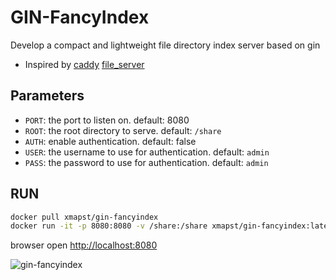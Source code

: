 # GIN-FancyIndex

Develop a compact and lightweight file directory index server based on gin
+ Inspired by [caddy](https://caddyserver.com/) [file_server](https://caddyserver.com/docs/caddyfile/directives/file_server)

## Parameters
+ `PORT`: the port to listen on. default: 8080
+ `ROOT`: the root directory to serve. default: `/share`
+ `AUTH`: enable authentication. default: false
+ `USER`: the username to use for authentication. default: `admin`
+ `PASS`: the password to use for authentication. default: `admin`


## RUN

```bash
docker pull xmapst/gin-fancyindex
docker run -it -p 8080:8080 -v /share:/share xmapst/gin-fancyindex:latest
```

browser open [http://localhost:8080](http://localhost:8080)

![gin-fancyindex](https://raw.githubusercontent.com/xmapst/gin-fancyindex/main/gin-fancyindex.jpg)
